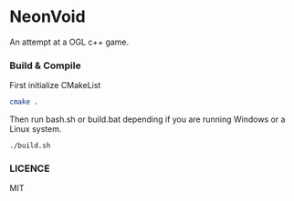 # NeonVoid

An attempt at a OGL c++ game.

### Build & Compile
First initialize CMakeList
```sh
cmake .
```

Then run bash.sh or build.bat depending if you are running Windows or a Linux system.
```
./build.sh
```
### LICENCE
MIT
